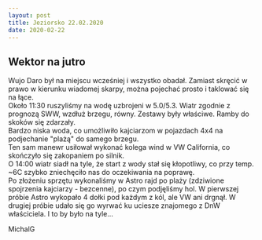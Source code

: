 ```yaml
---
layout: post
title: Jeziorsko 22.02.2020
date: 2020-02-22
---
```


## Wektor na jutro  

Wujo Daro był na miejscu wcześniej i wszystko obadał.
Zamiast skręcić w prawo w kierunku wiadomej skarpy, można pojechać prosto i taklować się na łące.  
Około 11:30 ruszyliśmy na wodę uzbrojeni w 5.0/5.3. Wiatr zgodnie z prognozą SWW, wzdłuż brzegu, równy. 
Zestawy były właściwe. Ramby do skoków się zdarzały.  
Bardzo niska woda, co umożliwiło kajciarzom w pojazdach 4x4 na podjechanie "plażą" do samego brzegu.  
Ten sam manewr usiłował wykonać kolega wind w VW California, co skończyło się zakopaniem po silnik.  
O 14:00 wiatr siadł na tyle, że start z wody stał się kłopotliwy, co przy temp. ~6C szybko zniechęciło nas do oczekiwania na poprawę.  
Po złożeniu sprzętu wykonaliśmy w Astro rajd po plaży (zdziwione spojrzenia kajciarzy - bezcenne), 
po czym podjęliśmy hol. W pierwszej próbie Astro wykopało 4 dołki pod każdym z kól, ale VW ani drgnął.
W drugiej próbie udało się go wyrwać ku uciesze znajomego z DnW właściciela.
I to by było na tyle...  

MichalG  
